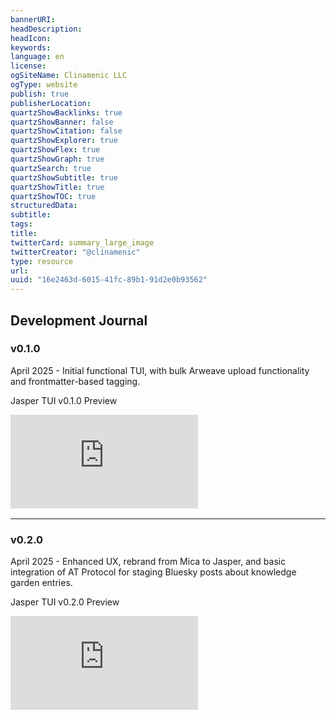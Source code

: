 ```yaml
---
bannerURI:
headDescription:
headIcon:
keywords:
language: en
license:
ogSiteName: Clinamenic LLC
ogType: website
publish: true
publisherLocation:
quartzShowBacklinks: true
quartzShowBanner: false
quartzShowCitation: false
quartzShowExplorer: true
quartzShowFlex: true
quartzShowGraph: true
quartzSearch: true
quartzShowSubtitle: true
quartzShowTitle: true
quartzShowTOC: true
structuredData:
subtitle:
tags:
title:
twitterCard: summary_large_image
twitterCreator: "@clinamenic"
type: resource
url:
uuid: "16e2463d-6015-41fc-89b1-91d2e0b93562"
---
```


## Development Journal

### v0.1.0

April 2025 - Initial functional TUI, with bulk Arweave upload functionality and frontmatter-based tagging.

<div class="video-wrapper" style="margin-bottom: 1rem;">
    <div class="video-header">
        <p>Jasper TUI v0.1.0 Preview</p>
    </div>
    <div class="video-container">
        <iframe 
            src="https://www.arweave.net/1JmN0odDS6zLiU6EWW6qzVS70KFd8wrX9ElFGXlio4Q"
            title="Jasper TUI v0.1.0 Flash Demo" 
            frameborder="0"
            allow="accelerometer; autoplay; clipboard-write; encrypted-media; gyroscope; picture-in-picture; web-share"
            allowfullscreen
        ></iframe>
    </div>
</div>

---

### v0.2.0

April 2025 - Enhanced UX, rebrand from Mica to Jasper, and basic integration of AT Protocol for staging Bluesky posts about knowledge garden entries.

<div class="video-wrapper" style="margin-bottom: 1rem;">
    <div class="video-header">
        <p>Jasper TUI v0.2.0 Preview</p>
    </div>
    <div class="video-container">
        <iframe 
            src="https://www.arweave.net/TJ90Ui_WCdpJw4IKP6WB6H814JKn6Hrh2nSIFF7hJ8s"
            title="Jasper TUI v0.1.0 Flash Demo" 
            frameborder="0"
            allow="accelerometer; autoplay; clipboard-write; encrypted-media; gyroscope; picture-in-picture; web-share"
            allowfullscreen
        ></iframe>
    </div>
</div>
